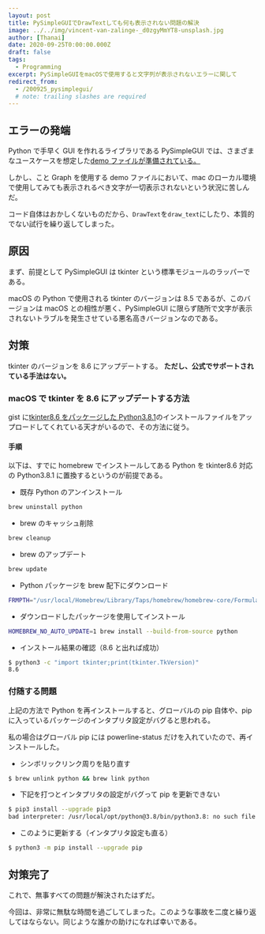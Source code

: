 ```yaml
---
layout: post
title: PySimpleGUIでDrawTextしても何も表示されない問題の解決
image: ../../img/vincent-van-zalinge-_d0zgyMmYT8-unsplash.jpg
author: [Thanai]
date: 2020-09-25T0:00:00.000Z
draft: false
tags:
  - Programming
excerpt: PySimpleGUIをmacOSで使用すると文字列が表示されないエラーに関して
redirect_from:
  - /200925_pysimplegui/
  # note: trailing slashes are required
---
```


## エラーの発端

Python で手早く GUI を作れるライブラリである PySimpleGUI では、さまざまなユースケースを想定した[demo ファイルが準備されている。](https://github.com/PySimpleGUI/PySimpleGUI/tree/master/DemoPrograms)

しかし、こと Graph を使用する demo ファイルにおいて、mac のローカル環境で使用してみても表示されるべき文字が一切表示されないという状況に苦しんだ。

コード自体はおかしくないものだから、`DrawText`を`draw_text`にしたり、本質的でない試行を繰り返してしまった。

## 原因

まず、前提として PySimpleGUI は tkinter という標準モジュールのラッパーである。

macOS の Python で使用される tkinter のバージョンは 8.5 であるが、このバージョンは macOS との相性が悪く、PySimpleGUI に限らず随所で文字が表示されないトラブルを発生させている悪名高きバージョンなのである。

## 対策

tkinter のバージョンを 8.6 にアップデートする。
**ただし、公式でサポートされている手法はない。**

### macOS で tkinter を 8.6 にアップデートする方法

gist に[tkinter8.6 をパッケージした Python3.8.1](https://gist.github.com/iexa/2ac761bfd96ab78988b76c030d54a5b8)のインストールファイルをアップロードしてくれている天才がいるので、その方法に従う。

#### 手順

以下は、すでに homebrew でインストールしてある Python を tkinter8.6 対応の Python3.8.1 に置換するというのが前提である。

- 既存 Python のアンインストール

```bash
brew uninstall python
```

- brew のキャッシュ削除

```bash
brew cleanup
```

- brew のアップデート

```bash
brew update
```

- Python パッケージを brew 配下にダウンロード

```bash
FRMPTH="/usr/local/Homebrew/Library/Taps/homebrew/homebrew-core/Formula/python.rb"; rm $FRMPTH; curl -L -o $FRMPTH https://gist.github.com/iexa/2ac761bfd96ab78988b76c030d54a5b8/raw/python-with-tcl.rb
```

- ダウンロードしたパッケージを使用してインストール

```bash
HOMEBREW_NO_AUTO_UPDATE=1 brew install --build-from-source python
```

- インストール結果の確認（8.6 と出れば成功）

```bash
$ python3 -c "import tkinter;print(tkinter.TkVersion)"
8.6
```

### 付随する問題

上記の方法で Python を再インストールすると、グローバルの pip 自体や、pip に入っているパッケージのインタプリタ設定がバグると思われる。

私の場合はグローバル pip には powerline-status だけを入れていたので、再インストールした。

- シンボリックリンク周りを貼り直す

```bash
$ brew unlink python && brew link python
```

- 下記を打つとインタプリタの設定がバグって pip を更新できない

```bash
$ pip3 install --upgrade pip3
bad interpreter: /usr/local/opt/python@3.8/bin/python3.8: no such file or directory
```

- このように更新する（インタプリタ設定も直る）

```bash
$ python3 -m pip install --upgrade pip
```

## 対策完了

これで、無事すべての問題が解決されたはずだ。

今回は、非常に無駄な時間を過ごしてしまった。このような事故を二度と繰り返してはならない。同じような誰かの助けになれば幸いである。
